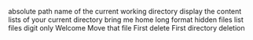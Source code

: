 absolute path name of the current working directory
display the content lists of your current directory
bring me home
long format
hidden files
list files digit only
Welcome
Move that file
First delete
First directory deletion
